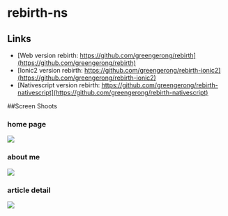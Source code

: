 rebirth-ns
==========

## Links

* [Web version rebirth: https://github.com/greengerong/rebirth](https://github.com/greengerong/rebirth)
* [Ionic2 version rebirth: https://github.com/greengerong/rebirth-ionic2](https://github.com/greengerong/rebirth-ionic2)
* [Nativescript version rebirth: https://github.com/greengerong/rebirth-nativescript](https://github.com/greengerong/rebirth-nativescript)


##Screen Shoots

### home page
![](./shortscreens/home.png)

### about me
![](./shortscreens/about-me.png)

### article detail
![](./shortscreens/article-detail.png)


